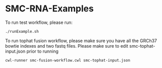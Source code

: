 # SMC-RNA-Examples

To run test workflow, please run:
```
./runExample.sh
```

To run tophat fusion workflow, please make sure you have all the GRCh37 bowtie indexes and two fastq files. Please make sure to edit smc-tophat-input.json prior to running

```
cwl-runner smc-fusion-workflow.cwl smc-tophat-input.json
```